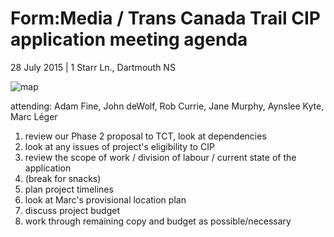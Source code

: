 # Form:Media / Trans Canada Trail CIP application meeting agenda

28 July 2015 | 1 Starr Ln., Dartmouth NS

![map](https://cloud.githubusercontent.com/assets/3923569/8910675/7fa6bd2a-345e-11e5-98fc-83f73b136e6e.png)

attending: Adam Fine, John deWolf, Rob Currie, Jane Murphy, Aynslee Kyte, Marc Léger

1. review our Phase 2 proposal to TCT, look at dependencies 
2. look at any issues of project's eligibility to CIP 
3. review the scope of work / division of labour / current state of the application 
5. (break for snacks)
6. plan project timelines
7. look at Marc's provisional location plan
8. discuss project budget
9. work through remaining copy and budget as possible/necessary
